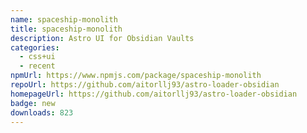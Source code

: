 ```yaml
---
name: spaceship-monolith
title: spaceship-monolith
description: Astro UI for Obsidian Vaults
categories:
  - css+ui
  - recent
npmUrl: https://www.npmjs.com/package/spaceship-monolith
repoUrl: https://github.com/aitorllj93/astro-loader-obsidian
homepageUrl: https://github.com/aitorllj93/astro-loader-obsidian
badge: new
downloads: 823
---
```

